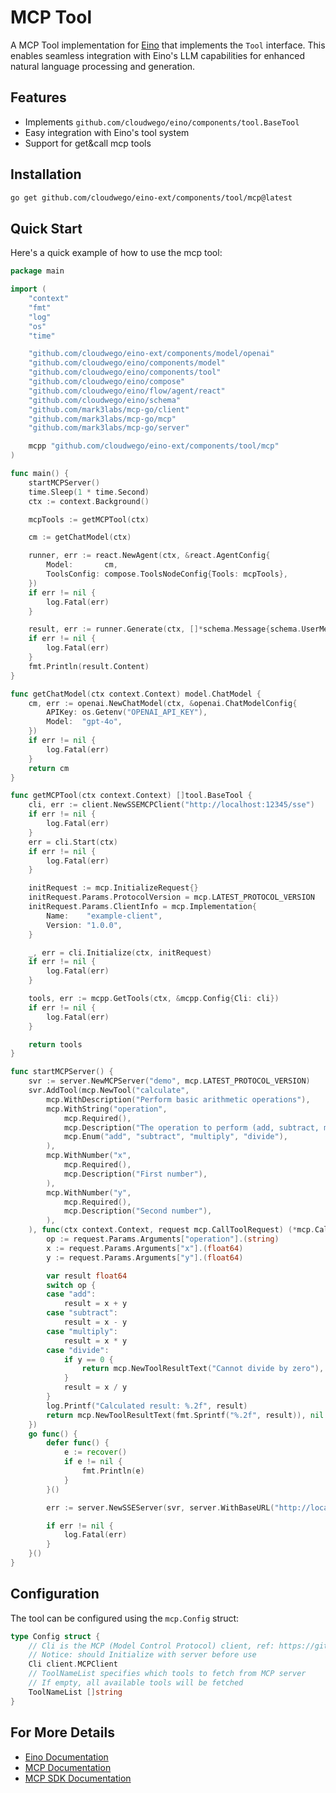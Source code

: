 # MCP Tool

A MCP Tool implementation for [Eino](https://github.com/cloudwego/eino) that implements the `Tool` interface. This enables seamless integration with Eino's LLM capabilities for enhanced natural language processing and generation.

## Features

- Implements `github.com/cloudwego/eino/components/tool.BaseTool`
- Easy integration with Eino's tool system
- Support for get&call mcp tools

## Installation

```bash
go get github.com/cloudwego/eino-ext/components/tool/mcp@latest
```

## Quick Start

Here's a quick example of how to use the mcp tool:

```go
package main

import (
	"context"
	"fmt"
	"log"
	"os"
	"time"

	"github.com/cloudwego/eino-ext/components/model/openai"
	"github.com/cloudwego/eino/components/model"
	"github.com/cloudwego/eino/components/tool"
	"github.com/cloudwego/eino/compose"
	"github.com/cloudwego/eino/flow/agent/react"
	"github.com/cloudwego/eino/schema"
	"github.com/mark3labs/mcp-go/client"
	"github.com/mark3labs/mcp-go/mcp"
	"github.com/mark3labs/mcp-go/server"

	mcpp "github.com/cloudwego/eino-ext/components/tool/mcp"
)

func main() {
	startMCPServer()
	time.Sleep(1 * time.Second)
	ctx := context.Background()

	mcpTools := getMCPTool(ctx)

	cm := getChatModel(ctx)

	runner, err := react.NewAgent(ctx, &react.AgentConfig{
		Model:       cm,
		ToolsConfig: compose.ToolsNodeConfig{Tools: mcpTools},
	})
	if err != nil {
		log.Fatal(err)
	}

	result, err := runner.Generate(ctx, []*schema.Message{schema.UserMessage("What is the sum of 1 and 2?")})
	if err != nil {
		log.Fatal(err)
	}
	fmt.Println(result.Content)
}

func getChatModel(ctx context.Context) model.ChatModel {
	cm, err := openai.NewChatModel(ctx, &openai.ChatModelConfig{
		APIKey: os.Getenv("OPENAI_API_KEY"),
		Model:  "gpt-4o",
	})
	if err != nil {
		log.Fatal(err)
	}
	return cm
}

func getMCPTool(ctx context.Context) []tool.BaseTool {
	cli, err := client.NewSSEMCPClient("http://localhost:12345/sse")
	if err != nil {
		log.Fatal(err)
	}
	err = cli.Start(ctx)
	if err != nil {
		log.Fatal(err)
	}

	initRequest := mcp.InitializeRequest{}
	initRequest.Params.ProtocolVersion = mcp.LATEST_PROTOCOL_VERSION
	initRequest.Params.ClientInfo = mcp.Implementation{
		Name:    "example-client",
		Version: "1.0.0",
	}

	_, err = cli.Initialize(ctx, initRequest)
	if err != nil {
		log.Fatal(err)
	}

	tools, err := mcpp.GetTools(ctx, &mcpp.Config{Cli: cli})
	if err != nil {
		log.Fatal(err)
	}

	return tools
}

func startMCPServer() {
	svr := server.NewMCPServer("demo", mcp.LATEST_PROTOCOL_VERSION)
	svr.AddTool(mcp.NewTool("calculate",
		mcp.WithDescription("Perform basic arithmetic operations"),
		mcp.WithString("operation",
			mcp.Required(),
			mcp.Description("The operation to perform (add, subtract, multiply, divide)"),
			mcp.Enum("add", "subtract", "multiply", "divide"),
		),
		mcp.WithNumber("x",
			mcp.Required(),
			mcp.Description("First number"),
		),
		mcp.WithNumber("y",
			mcp.Required(),
			mcp.Description("Second number"),
		),
	), func(ctx context.Context, request mcp.CallToolRequest) (*mcp.CallToolResult, error) {
		op := request.Params.Arguments["operation"].(string)
		x := request.Params.Arguments["x"].(float64)
		y := request.Params.Arguments["y"].(float64)

		var result float64
		switch op {
		case "add":
			result = x + y
		case "subtract":
			result = x - y
		case "multiply":
			result = x * y
		case "divide":
			if y == 0 {
				return mcp.NewToolResultText("Cannot divide by zero"), nil
			}
			result = x / y
		}
		log.Printf("Calculated result: %.2f", result)
		return mcp.NewToolResultText(fmt.Sprintf("%.2f", result)), nil
	})
	go func() {
		defer func() {
			e := recover()
			if e != nil {
				fmt.Println(e)
			}
		}()

		err := server.NewSSEServer(svr, server.WithBaseURL("http://localhost:12345")).Start("localhost:12345")

		if err != nil {
			log.Fatal(err)
		}
	}()
}
```

## Configuration

The tool can be configured using the `mcp.Config` struct:

```go
type Config struct {
    // Cli is the MCP (Model Control Protocol) client, ref: https://github.com/mark3labs/mcp-go?tab=readme-ov-file#tools
    // Notice: should Initialize with server before use
    Cli client.MCPClient
	// ToolNameList specifies which tools to fetch from MCP server
	// If empty, all available tools will be fetched
	ToolNameList []string
}
```

## For More Details

- [Eino Documentation](https://github.com/cloudwego/eino)
- [MCP Documentation](https://modelcontextprotocol.io/introduction)
- [MCP SDK Documentation](https://github.com/mark3labs/mcp-go?tab=readme-ov-file#tools)
